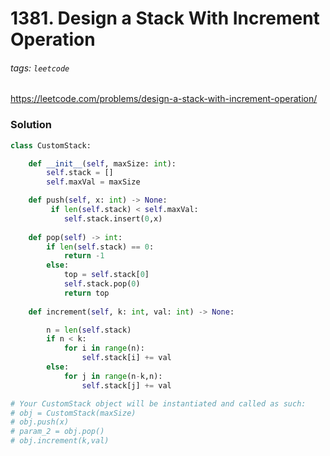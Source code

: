 # 1381. Design a Stack With Increment Operation
###### tags: `leetcode`
https://leetcode.com/problems/design-a-stack-with-increment-operation/

### Solution
```python
class CustomStack:

    def __init__(self, maxSize: int):
        self.stack = []
        self.maxVal = maxSize

    def push(self, x: int) -> None:    
         if len(self.stack) < self.maxVal:
            self.stack.insert(0,x)
            
    def pop(self) -> int:
        if len(self.stack) == 0:
            return -1
        else:
            top = self.stack[0]
            self.stack.pop(0)
            return top
        
    def increment(self, k: int, val: int) -> None:

        n = len(self.stack)
        if n < k:
            for i in range(n):
                self.stack[i] += val
        else:
            for j in range(n-k,n):
                self.stack[j] += val

# Your CustomStack object will be instantiated and called as such:
# obj = CustomStack(maxSize)
# obj.push(x)
# param_2 = obj.pop()
# obj.increment(k,val)
```


